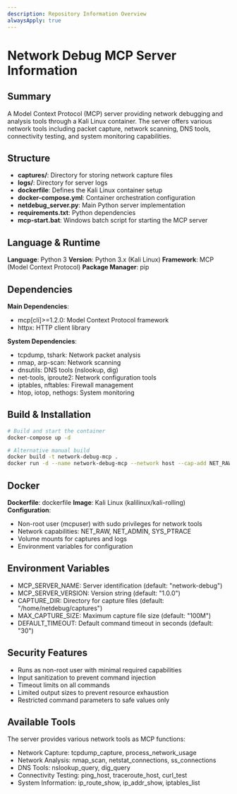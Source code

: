 ```yaml
---
description: Repository Information Overview
alwaysApply: true
---
```


# Network Debug MCP Server Information

## Summary
A Model Context Protocol (MCP) server providing network debugging and analysis tools through a Kali Linux container. The server offers various network tools including packet capture, network scanning, DNS tools, connectivity testing, and system monitoring capabilities.

## Structure
- **captures/**: Directory for storing network capture files
- **logs/**: Directory for server logs
- **dockerfile**: Defines the Kali Linux container setup
- **docker-compose.yml**: Container orchestration configuration
- **netdebug_server.py**: Main Python server implementation
- **requirements.txt**: Python dependencies
- **mcp-start.bat**: Windows batch script for starting the MCP server

## Language & Runtime
**Language**: Python 3
**Version**: Python 3.x (Kali Linux)
**Framework**: MCP (Model Context Protocol)
**Package Manager**: pip

## Dependencies
**Main Dependencies**:
- mcp[cli]>=1.2.0: Model Context Protocol framework
- httpx: HTTP client library

**System Dependencies**:
- tcpdump, tshark: Network packet analysis
- nmap, arp-scan: Network scanning
- dnsutils: DNS tools (nslookup, dig)
- net-tools, iproute2: Network configuration tools
- iptables, nftables: Firewall management
- htop, iotop, nethogs: System monitoring

## Build & Installation
```bash
# Build and start the container
docker-compose up -d

# Alternative manual build
docker build -t network-debug-mcp .
docker run -d --name network-debug-mcp --network host --cap-add NET_RAW --cap-add NET_ADMIN network-debug-mcp
```

## Docker
**Dockerfile**: dockerfile
**Image**: Kali Linux (kalilinux/kali-rolling)
**Configuration**: 
- Non-root user (mcpuser) with sudo privileges for network tools
- Network capabilities: NET_RAW, NET_ADMIN, SYS_PTRACE
- Volume mounts for captures and logs
- Environment variables for configuration

## Environment Variables
- MCP_SERVER_NAME: Server identification (default: "network-debug")
- MCP_SERVER_VERSION: Version string (default: "1.0.0")
- CAPTURE_DIR: Directory for capture files (default: "/home/netdebug/captures")
- MAX_CAPTURE_SIZE: Maximum capture file size (default: "100M")
- DEFAULT_TIMEOUT: Default command timeout in seconds (default: "30")

## Security Features
- Runs as non-root user with minimal required capabilities
- Input sanitization to prevent command injection
- Timeout limits on all commands
- Limited output sizes to prevent resource exhaustion
- Restricted command parameters to safe values only

## Available Tools
The server provides various network tools as MCP functions:
- Network Capture: tcpdump_capture, process_network_usage
- Network Analysis: nmap_scan, netstat_connections, ss_connections
- DNS Tools: nslookup_query, dig_query
- Connectivity Testing: ping_host, traceroute_host, curl_test
- System Information: ip_route_show, ip_addr_show, iptables_list